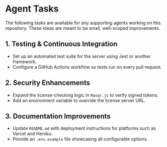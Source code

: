 # Agent Tasks

The following tasks are available for any supporting agents working on this repository. These ideas are meant to be small, well-scoped improvements.

## 1. Testing & Continuous Integration
- Set up an automated test suite for the server using Jest or another framework.
- Configure a GitHub Actions workflow so tests run on every pull request.

## 2. Security Enhancements
- Expand the license-checking logic in `Masqr.js` to verify signed tokens.
- Add an environment variable to override the license server URL.

## 3. Documentation Improvements
- Update `README.md` with deployment instructions for platforms such as Vercel and Heroku.
- Provide an `.env.example` file showcasing all configurable options.
